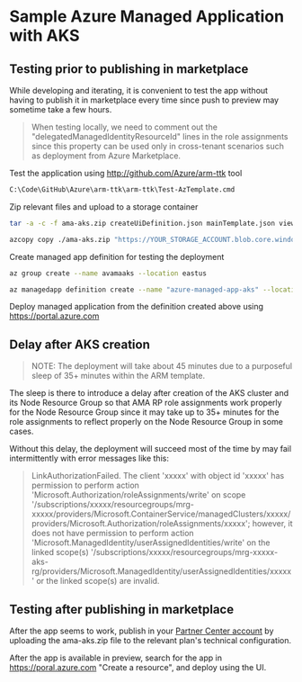 # Sample Azure Managed Application with AKS

## Testing prior to publishing in marketplace

While developing and iterating, it is convenient to test the app without having to publish it in marketplace every time since push to preview may sometime take a few hours.

> When testing locally, we need to comment out the "delegatedManagedIdentityResourceId" lines in the role assignments since this property can be used only in cross-tenant scenarios such as deployment from Azure Marketplace.

Test the application using <http://github.com/Azure/arm-ttk> tool

```cmd
C:\Code\GitHub\Azure\arm-ttk\arm-ttk\Test-AzTemplate.cmd
```

Zip relevant files and upload to a storage container

```bash
tar -a -c -f ama-aks.zip createUiDefinition.json mainTemplate.json viewDefinition.json

azcopy copy ./ama-aks.zip "https://YOUR_STORAGE_ACCOUNT.blob.core.windows.net/YOUR_STORAGE_CONTAINER/ama-aks.zip?SHARED_ACCESS_SIGNATURE_WITH_WRITE_PERMISSION"
```

Create managed app definition for testing the deployment

```bash
az group create --name avamaaks --location eastus

az managedapp definition create --name "azure-managed-app-aks" --location eastus --resource-group avamaaks --lock-level ReadOnly --display-name "Azure Managed App AKS" --description "Azure Managed App AKS Example" --authorizations "YOUR_AAD_GROUP_PRINCIPAL_ID:b24988ac-6180-42a0-ab88-20f7382dd24c" --package-file-uri "https://YOUR_STORAGE_ACCOUNT.blob.core.windows.net/ama-aks/ama-aks.zip"
```

Deploy managed application from the definition created above using <https://portal.azure.com>

## Delay after AKS creation

> NOTE: The deployment will take about 45 minutes due to a purposeful sleep of 35+ minutes within the ARM template.

The sleep is there to introduce a delay after creation of the AKS cluster and its Node Resource Group so that AMA RP role assignments work properly for the Node Resource Group since it may take up to 35+ minutes for the role assignments to reflect properly on the Node Resource Group in some cases.

Without this delay, the deployment will succeed most of the time by may fail intermittently with error messages like this:

> LinkAuthorizationFailed. The client 'xxxxx' with object id 'xxxxx' has permission to perform action 'Microsoft.Authorization/roleAssignments/write' on scope '/subscriptions/xxxxx/resourcegroups/mrg-xxxxx/providers/Microsoft.ContainerService/managedClusters/xxxxx/providers/Microsoft.Authorization/roleAssignments/xxxxx'; however, it does not have permission to perform action 'Microsoft.ManagedIdentity/userAssignedIdentities/write' on the linked scope(s) '/subscriptions/xxxxx/resourcegroups/mrg-xxxxx-aks-rg/providers/Microsoft.ManagedIdentity/userAssignedIdentities/xxxxx' or the linked scope(s) are invalid.

## Testing after publishing in marketplace

After the app seems to work, publish in your [Partner Center account](https://docs.microsoft.com/en-us/azure/azure-resource-manager/managed-applications/publish-marketplace-app) by uploading the ama-aks.zip file to the relevant plan's technical configuration.

After the app is available in preview, search for the app in <https://poral.azure.com> "Create a resource", and deploy using the UI.
